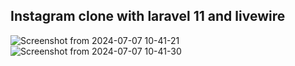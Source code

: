 ## Instagram clone with laravel 11 and livewire

![Screenshot from 2024-07-07 10-41-21](https://github.com/mohammad-kh1/Instagram/assets/50076458/9382eb27-76dd-41e0-ae5c-f0cca0343927)
![Screenshot from 2024-07-07 10-41-30](https://github.com/mohammad-kh1/Instagram/assets/50076458/41324697-d78e-4005-9512-edbe1b057483)
